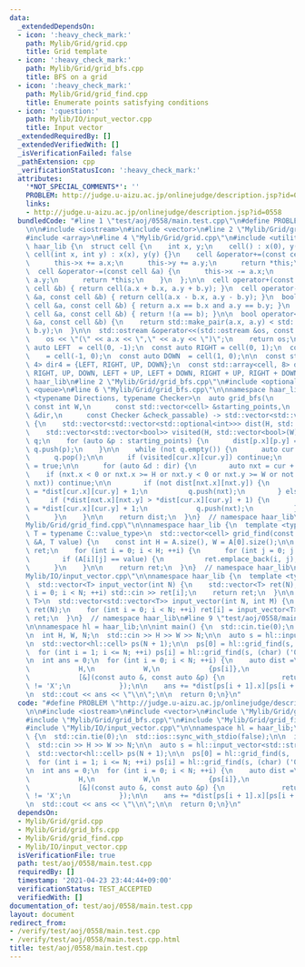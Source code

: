 ```yaml
---
data:
  _extendedDependsOn:
  - icon: ':heavy_check_mark:'
    path: Mylib/Grid/grid.cpp
    title: Grid template
  - icon: ':heavy_check_mark:'
    path: Mylib/Grid/grid_bfs.cpp
    title: BFS on a grid
  - icon: ':heavy_check_mark:'
    path: Mylib/Grid/grid_find.cpp
    title: Enumerate points satisfying conditions
  - icon: ':question:'
    path: Mylib/IO/input_vector.cpp
    title: Input vector
  _extendedRequiredBy: []
  _extendedVerifiedWith: []
  _isVerificationFailed: false
  _pathExtension: cpp
  _verificationStatusIcon: ':heavy_check_mark:'
  attributes:
    '*NOT_SPECIAL_COMMENTS*': ''
    PROBLEM: http://judge.u-aizu.ac.jp/onlinejudge/description.jsp?id=0558
    links:
    - http://judge.u-aizu.ac.jp/onlinejudge/description.jsp?id=0558
  bundledCode: "#line 1 \"test/aoj/0558/main.test.cpp\"\n#define PROBLEM \"http://judge.u-aizu.ac.jp/onlinejudge/description.jsp?id=0558\"\
    \n\n#include <iostream>\n#include <vector>\n#line 2 \"Mylib/Grid/grid.cpp\"\n\
    #include <array>\n#line 4 \"Mylib/Grid/grid.cpp\"\n#include <utility>\n\nnamespace\
    \ haar_lib {\n  struct cell {\n    int x, y;\n    cell() : x(0), y(0) {}\n   \
    \ cell(int x, int y) : x(x), y(y) {}\n    cell &operator+=(const cell &a) {\n\
    \      this->x += a.x;\n      this->y += a.y;\n      return *this;\n    }\n  \
    \  cell &operator-=(const cell &a) {\n      this->x -= a.x;\n      this->y -=\
    \ a.y;\n      return *this;\n    }\n  };\n\n  cell operator+(const cell &a, const\
    \ cell &b) { return cell(a.x + b.x, a.y + b.y); }\n  cell operator-(const cell\
    \ &a, const cell &b) { return cell(a.x - b.x, a.y - b.y); }\n  bool operator==(const\
    \ cell &a, const cell &b) { return a.x == b.x and a.y == b.y; }\n  bool operator!=(const\
    \ cell &a, const cell &b) { return !(a == b); }\n\n  bool operator<(const cell\
    \ &a, const cell &b) {\n    return std::make_pair(a.x, a.y) < std::make_pair(b.x,\
    \ b.y);\n  }\n\n  std::ostream &operator<<(std::ostream &os, const cell &a) {\n\
    \    os << \"(\" << a.x << \",\" << a.y << \")\";\n    return os;\n  }\n\n  const\
    \ auto LEFT  = cell(0, -1);\n  const auto RIGHT = cell(0, 1);\n  const auto UP\
    \    = cell(-1, 0);\n  const auto DOWN  = cell(1, 0);\n\n  const std::array<cell,\
    \ 4> dir4 = {LEFT, RIGHT, UP, DOWN};\n  const std::array<cell, 8> dir8 = {LEFT,\
    \ RIGHT, UP, DOWN, LEFT + UP, LEFT + DOWN, RIGHT + UP, RIGHT + DOWN};\n}  // namespace\
    \ haar_lib\n#line 2 \"Mylib/Grid/grid_bfs.cpp\"\n#include <optional>\n#include\
    \ <queue>\n#line 6 \"Mylib/Grid/grid_bfs.cpp\"\n\nnamespace haar_lib {\n  template\
    \ <typename Directions, typename Checker>\n  auto grid_bfs(\n      const int H,\
    \ const int W,\n      const std::vector<cell> &starting_points,\n      const Directions\
    \ &dir,\n      const Checker &check_passable) -> std::vector<std::vector<std::optional<int>>>\
    \ {\n    std::vector<std::vector<std::optional<int>>> dist(H, std::vector<std::optional<int>>(W));\n\
    \    std::vector<std::vector<bool>> visited(H, std::vector<bool>(W));\n\n    std::queue<cell>\
    \ q;\n    for (auto &p : starting_points) {\n      dist[p.x][p.y] = 0;\n     \
    \ q.push(p);\n    }\n\n    while (not q.empty()) {\n      auto cur = q.front();\n\
    \      q.pop();\n\n      if (visited[cur.x][cur.y]) continue;\n      visited[cur.x][cur.y]\
    \ = true;\n\n      for (auto &d : dir) {\n        auto nxt = cur + d;\n\n    \
    \    if (nxt.x < 0 or nxt.x >= H or nxt.y < 0 or nxt.y >= W or not check_passable(cur,\
    \ nxt)) continue;\n\n        if (not dist[nxt.x][nxt.y]) {\n          dist[nxt.x][nxt.y]\
    \ = *dist[cur.x][cur.y] + 1;\n          q.push(nxt);\n        } else {\n     \
    \     if (*dist[nxt.x][nxt.y] > *dist[cur.x][cur.y] + 1) {\n            dist[nxt.x][nxt.y]\
    \ = *dist[cur.x][cur.y] + 1;\n            q.push(nxt);\n          }\n        }\n\
    \      }\n    }\n\n    return dist;\n  }\n}  // namespace haar_lib\n#line 4 \"\
    Mylib/Grid/grid_find.cpp\"\n\nnamespace haar_lib {\n  template <typename C, typename\
    \ T = typename C::value_type>\n  std::vector<cell> grid_find(const std::vector<C>\
    \ &A, T value) {\n    const int H = A.size(), W = A[0].size();\n\n    std::vector<cell>\
    \ ret;\n    for (int i = 0; i < H; ++i) {\n      for (int j = 0; j < W; ++j) {\n\
    \        if (A[i][j] == value) {\n          ret.emplace_back(i, j);\n        }\n\
    \      }\n    }\n\n    return ret;\n  }\n}  // namespace haar_lib\n#line 4 \"\
    Mylib/IO/input_vector.cpp\"\n\nnamespace haar_lib {\n  template <typename T>\n\
    \  std::vector<T> input_vector(int N) {\n    std::vector<T> ret(N);\n    for (int\
    \ i = 0; i < N; ++i) std::cin >> ret[i];\n    return ret;\n  }\n\n  template <typename\
    \ T>\n  std::vector<std::vector<T>> input_vector(int N, int M) {\n    std::vector<std::vector<T>>\
    \ ret(N);\n    for (int i = 0; i < N; ++i) ret[i] = input_vector<T>(M);\n    return\
    \ ret;\n  }\n}  // namespace haar_lib\n#line 9 \"test/aoj/0558/main.test.cpp\"\
    \n\nnamespace hl = haar_lib;\n\nint main() {\n  std::cin.tie(0);\n  std::ios::sync_with_stdio(false);\n\
    \n  int H, W, N;\n  std::cin >> H >> W >> N;\n\n  auto s = hl::input_vector<std::string>(H);\n\
    \n  std::vector<hl::cell> ps(N + 1);\n\n  ps[0] = hl::grid_find(s, 'S')[0];\n\n\
    \  for (int i = 1; i <= N; ++i) ps[i] = hl::grid_find(s, (char) ('0' + i))[0];\n\
    \n  int ans = 0;\n  for (int i = 0; i < N; ++i) {\n    auto dist =\n        hl::grid_bfs(\n\
    \            H,\n            W,\n            {ps[i]},\n            hl::dir4,\n\
    \            [&](const auto &, const auto &p) {\n              return s[p.x][p.y]\
    \ != 'X';\n            });\n\n    ans += *dist[ps[i + 1].x][ps[i + 1].y];\n  }\n\
    \n  std::cout << ans << \"\\n\";\n\n  return 0;\n}\n"
  code: "#define PROBLEM \"http://judge.u-aizu.ac.jp/onlinejudge/description.jsp?id=0558\"\
    \n\n#include <iostream>\n#include <vector>\n#include \"Mylib/Grid/grid.cpp\"\n\
    #include \"Mylib/Grid/grid_bfs.cpp\"\n#include \"Mylib/Grid/grid_find.cpp\"\n\
    #include \"Mylib/IO/input_vector.cpp\"\n\nnamespace hl = haar_lib;\n\nint main()\
    \ {\n  std::cin.tie(0);\n  std::ios::sync_with_stdio(false);\n\n  int H, W, N;\n\
    \  std::cin >> H >> W >> N;\n\n  auto s = hl::input_vector<std::string>(H);\n\n\
    \  std::vector<hl::cell> ps(N + 1);\n\n  ps[0] = hl::grid_find(s, 'S')[0];\n\n\
    \  for (int i = 1; i <= N; ++i) ps[i] = hl::grid_find(s, (char) ('0' + i))[0];\n\
    \n  int ans = 0;\n  for (int i = 0; i < N; ++i) {\n    auto dist =\n        hl::grid_bfs(\n\
    \            H,\n            W,\n            {ps[i]},\n            hl::dir4,\n\
    \            [&](const auto &, const auto &p) {\n              return s[p.x][p.y]\
    \ != 'X';\n            });\n\n    ans += *dist[ps[i + 1].x][ps[i + 1].y];\n  }\n\
    \n  std::cout << ans << \"\\n\";\n\n  return 0;\n}\n"
  dependsOn:
  - Mylib/Grid/grid.cpp
  - Mylib/Grid/grid_bfs.cpp
  - Mylib/Grid/grid_find.cpp
  - Mylib/IO/input_vector.cpp
  isVerificationFile: true
  path: test/aoj/0558/main.test.cpp
  requiredBy: []
  timestamp: '2021-04-23 23:44:44+09:00'
  verificationStatus: TEST_ACCEPTED
  verifiedWith: []
documentation_of: test/aoj/0558/main.test.cpp
layout: document
redirect_from:
- /verify/test/aoj/0558/main.test.cpp
- /verify/test/aoj/0558/main.test.cpp.html
title: test/aoj/0558/main.test.cpp
---
```


